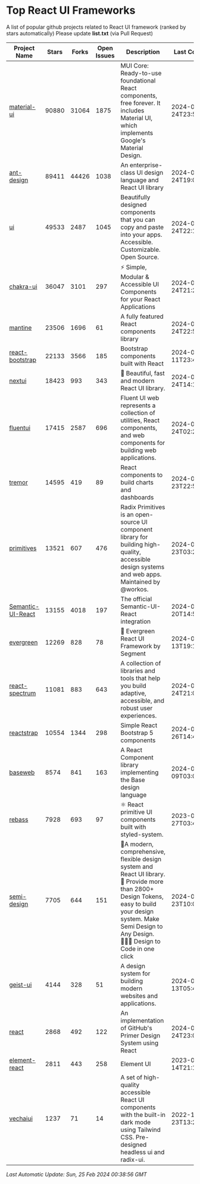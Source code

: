 # Top React UI Frameworks

A list of popular github projects related to React UI framework (ranked by stars automatically)
Please update **list.txt** (via Pull Request)

| Project Name | Stars | Forks | Open Issues | Description | Last Commit |
| ------------ | ----- | ----- | ----------- | ----------- | ----------- |
| [material-ui](https://github.com/mui/material-ui) |90880|31064|1875|MUI Core: Ready-to-use foundational React components, free forever. It includes Material UI, which implements Google&#39;s Material Design.|2024-02-24T23:56:59Z|
| [ant-design](https://github.com/ant-design/ant-design) |89411|44426|1038|An enterprise-class UI design language and React UI library|2024-02-24T19:03:00Z|
| [ui](https://github.com/shadcn-ui/ui) |49533|2487|1045|Beautifully designed components that you can copy and paste into your apps. Accessible. Customizable. Open Source.|2024-02-24T22:10:22Z|
| [chakra-ui](https://github.com/chakra-ui/chakra-ui) |36047|3101|297|⚡️ Simple, Modular &amp; Accessible UI Components for your React Applications|2024-02-24T21:21:23Z|
| [mantine](https://github.com/mantinedev/mantine) |23506|1696|61|A fully featured React components library|2024-02-24T22:52:56Z|
| [react-bootstrap](https://github.com/react-bootstrap/react-bootstrap) |22133|3566|185|Bootstrap components built with React|2024-02-11T23:45:09Z|
| [nextui](https://github.com/nextui-org/nextui) |18423|993|343|🚀   Beautiful, fast and modern React UI library.|2024-02-24T14:12:39Z|
| [fluentui](https://github.com/microsoft/fluentui) |17415|2587|696|Fluent UI web represents a collection of utilities, React components, and web components for building web applications.|2024-02-24T02:27:11Z|
| [tremor](https://github.com/tremorlabs/tremor) |14595|419|89|React components to build charts and dashboards|2024-02-23T22:51:01Z|
| [primitives](https://github.com/radix-ui/primitives) |13521|607|476|Radix Primitives is an open-source UI component library for building high-quality, accessible design systems and web apps. Maintained by @workos.|2024-02-23T03:23:45Z|
| [Semantic-UI-React](https://github.com/Semantic-Org/Semantic-UI-React) |13155|4018|197|The official Semantic-UI-React integration|2024-02-20T14:53:41Z|
| [evergreen](https://github.com/segmentio/evergreen) |12269|828|78|🌲 Evergreen React UI Framework by Segment|2024-02-13T19:17:40Z|
| [react-spectrum](https://github.com/adobe/react-spectrum) |11081|883|643|A collection of libraries and tools that help you build adaptive, accessible, and robust user experiences.|2024-02-24T21:05:29Z|
| [reactstrap](https://github.com/reactstrap/reactstrap) |10554|1344|298|Simple React Bootstrap 5 components|2024-01-26T14:49:32Z|
| [baseweb](https://github.com/uber/baseweb) |8574|841|163|A React Component library implementing the Base design language|2024-01-09T03:03:22Z|
| [rebass](https://github.com/rebassjs/rebass) |7928|693|97|:atom_symbol: React primitive UI components built with styled-system.|2023-07-27T03:42:53Z|
| [semi-design](https://github.com/DouyinFE/semi-design) |7705|644|151|🚀A modern, comprehensive, flexible design system and React UI library. 🎨 Provide more than 2800+ Design Tokens, easy to build your design system. Make Semi Design to Any Design.  🧑🏻‍💻 Design to Code in one click |2024-02-23T10:01:06Z|
| [geist-ui](https://github.com/geist-org/geist-ui) |4144|328|51|A design system for building modern websites and applications.|2024-01-13T05:49:45Z|
| [react](https://github.com/primer/react) |2868|492|122|An implementation of GitHub&#39;s Primer Design System using React|2024-02-24T23:04:03Z|
| [element-react](https://github.com/ElemeFE/element-react) |2811|443|258|Element UI|2023-01-14T21:13:08Z|
| [vechaiui](https://github.com/vechai/vechaiui) |1237|71|14|A set of high-quality accessible React UI components with the built-in dark mode using Tailwind CSS. Pre-designed headless ui and radix-ui.|2022-12-23T13:29:41Z|

*Last Automatic Update: Sun, 25 Feb 2024 00:38:56 GMT*
